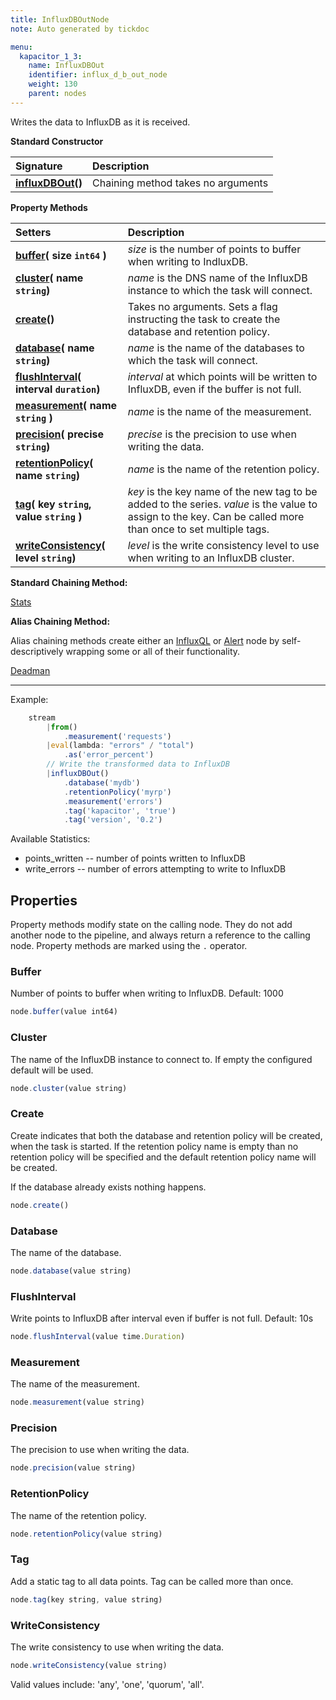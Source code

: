 ```yaml
---
title: InfluxDBOutNode
note: Auto generated by tickdoc

menu:
  kapacitor_1_3:
    name: InfluxDBOut
    identifier: influx_d_b_out_node
    weight: 130
    parent: nodes
---
```


Writes the data to InfluxDB as it is received.

**Standard Constructor**

| Signature |  Description |
|:----------|:--|
| **[influxDBOut](#example)()** | Chaining method takes no arguments   |

**Property Methods**

| Setters | Description |
|:-----------|:---|
| **[buffer](#buffer)( size `int64` )** | _size_ is the number of points to buffer when writing to IndluxDB.  |
| **[cluster](#cluster)( name `string`)** | _name_ is the DNS name of the InfluxDB instance to which the task will connect.  |
| **[create](#create)()** | Takes no arguments. Sets a flag instructing the task to create the database and retention policy.  |
| **[database](#database)( name `string`)** | _name_ is the name of the databases to which the task will connect. |
| **[flushInterval](#flushinterval)( interval `duration`)** | _interval_ at which points will be written to InfluxDB, even if the buffer is not full.  |
| **[measurement](#measurement)( name `string` )** | _name_ is the name of the measurement. |
| **[precision](#precision)( precise `string`)** | _precise_ is the precision to use when writing the data. |
| **[retentionPolicy](#retentionpolicy)( name `string`)** | _name_ is the name of the retention policy. |
| **[tag](#tag)( key `string`, value `string` )** | _key_ is the key name of the new tag to be added to the series.  _value_ is the value to assign to the key.  Can be called more than once to set multiple tags. |
| **[writeConsistency](#writeconsistency)( level `string`)** | _level_ is the write consistency level to use when writing to an InfluxDB cluster.  |

**Standard Chaining Method:**

[Stats](/kapacitor/v1.3/nodes/stats_node/)

**Alias Chaining Method:**

Alias chaining methods create either an [InfluxQL](/kapacitor/v1.3/nodes/influx_q_l_node/) or [Alert](/kapacitor/v1.3/nodes/alert_node/) node by self-descriptively wrapping some or all of their functionality.  

  [Deadman](/kapacitor/v1.3/nodes/alert_node/#deadman)

<a id="example"></a>
<hr/>

Example:


```javascript
    stream
        |from()
            .measurement('requests')
        |eval(lambda: "errors" / "total")
            .as('error_percent')
        // Write the transformed data to InfluxDB
        |influxDBOut()
            .database('mydb')
            .retentionPolicy('myrp')
            .measurement('errors')
            .tag('kapacitor', 'true')
            .tag('version', '0.2')
```

Available Statistics:

* points_written -- number of points written to InfluxDB
* write_errors -- number of errors attempting to write to InfluxDB

<!--

Index
-----

### Properties

-	[Buffer](/kapacitor/v1.3/nodes/influx_d_b_out_node/#buffer)
-	[Cluster](/kapacitor/v1.3/nodes/influx_d_b_out_node/#cluster)
-	[Create](/kapacitor/v1.3/nodes/influx_d_b_out_node/#create)
-	[Database](/kapacitor/v1.3/nodes/influx_d_b_out_node/#database)
-	[FlushInterval](/kapacitor/v1.3/nodes/influx_d_b_out_node/#flushinterval)
-	[Measurement](/kapacitor/v1.3/nodes/influx_d_b_out_node/#measurement)
-	[Precision](/kapacitor/v1.3/nodes/influx_d_b_out_node/#precision)
-	[RetentionPolicy](/kapacitor/v1.3/nodes/influx_d_b_out_node/#retentionpolicy)
-	[Tag](/kapacitor/v1.3/nodes/influx_d_b_out_node/#tag)
-	[WriteConsistency](/kapacitor/v1.3/nodes/influx_d_b_out_node/#writeconsistency)

### Chaining Methods

-	[Deadman](/kapacitor/v1.3/nodes/influx_d_b_out_node/#deadman)
-	[Stats](/kapacitor/v1.3/nodes/influx_d_b_out_node/#stats)

-->

Properties
----------

Property methods modify state on the calling node.
They do not add another node to the pipeline, and always return a reference to the calling node.
Property methods are marked using the `.` operator.


### Buffer

Number of points to buffer when writing to InfluxDB.
Default: 1000


```javascript
node.buffer(value int64)
```


### Cluster

The name of the InfluxDB instance to connect to.
If empty the configured default will be used.


```javascript
node.cluster(value string)
```


### Create

Create indicates that both the database and retention policy
will be created, when the task is started.
If the retention policy name is empty than no
retention policy will be specified and
the default retention policy name will be created.

If the database already exists nothing happens.



```javascript
node.create()
```


### Database

The name of the database.


```javascript
node.database(value string)
```


### FlushInterval

Write points to InfluxDB after interval even if buffer is not full.
Default: 10s


```javascript
node.flushInterval(value time.Duration)
```


### Measurement

The name of the measurement.


```javascript
node.measurement(value string)
```


### Precision

The precision to use when writing the data.


```javascript
node.precision(value string)
```


### RetentionPolicy

The name of the retention policy.


```javascript
node.retentionPolicy(value string)
```


### Tag

Add a static tag to all data points.
Tag can be called more than once.



```javascript
node.tag(key string, value string)
```


### WriteConsistency

The write consistency to use when writing the data.


```javascript
node.writeConsistency(value string)
```

Valid values include: 'any', 'one', 'quorum', 'all'.

<!--

Chaining Methods
----------------

Chaining methods create a new node in the pipeline as a child of the calling node.
They do not modify the calling node.
Chaining methods are marked using the `|` operator.


### Deadman

Helper function for creating an alert on low throughput, a.k.a. deadman&#39;s switch.

- Threshold -- trigger alert if throughput drops below threshold in points/interval.
- Interval -- how often to check the throughput.
- Expressions -- optional list of expressions to also evaluate. Useful for time of day alerting.

Example:


```javascript
    var data = stream
        |from()...
    // Trigger critical alert if the throughput drops below 100 points per 10s and checked every 10s.
    data
        |deadman(100.0, 10s)
    //Do normal processing of data
    data...
```

The above is equivalent to this
Example:


```javascript
    var data = stream
        |from()...
    // Trigger critical alert if the throughput drops below 100 points per 10s and checked every 10s.
    data
        |stats(10s)
            .align()
        |derivative('emitted')
            .unit(10s)
            .nonNegative()
        |alert()
            .id('node \'stream0\' in task \'{{ .TaskName }}\'')
            .message('{{ .ID }} is {{ if eq .Level "OK" }}alive{{ else }}dead{{ end }}: {{ index .Fields "emitted" | printf "%0.3f" }} points/10s.')
            .crit(lambda: "emitted" <= 100.0)
    //Do normal processing of data
    data...
```

The `id` and `message` alert properties can be configured globally via the &#39;deadman&#39; configuration section.

Since the [AlertNode](/kapacitor/v1.3/nodes/alert_node/) is the last piece it can be further modified as usual.
Example:


```javascript
    var data = stream
        |from()...
    // Trigger critical alert if the throughput drops below 100 points per 10s and checked every 10s.
    data
        |deadman(100.0, 10s)
            .slack()
            .channel('#dead_tasks')
    //Do normal processing of data
    data...
```

You can specify additional lambda expressions to further constrain when the deadman&#39;s switch is triggered.
Example:


```javascript
    var data = stream
        |from()...
    // Trigger critical alert if the throughput drops below 100 points per 10s and checked every 10s.
    // Only trigger the alert if the time of day is between 8am-5pm.
    data
        |deadman(100.0, 10s, lambda: hour("time") >= 8 AND hour("time") <= 17)
    //Do normal processing of data
    data...
```



```javascript
node|deadman(threshold float64, interval time.Duration, expr ...ast.LambdaNode)
```

Returns: [AlertNode](/kapacitor/v1.3/nodes/alert_node/)


### Stats

Create a new stream of data that contains the internal statistics of the node.
The interval represents how often to emit the statistics based on real time.
This means the interval time is independent of the times of the data points the source node is receiving.


```javascript
node|stats(interval time.Duration)
```

Returns: [StatsNode](/kapacitor/v1.3/nodes/stats_node/)
-->
